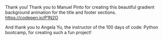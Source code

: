 Thank you!
Thank you to Manuel Pinto for creating this beautiful gradient background animation for the title and footer sections. https://codepen.io/P1N2O

And thank you to Angela Yu, the instructor of the 100 days of code: Python bootcamp, for creating such a fun project!
